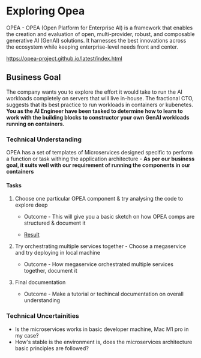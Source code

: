 # Exploring Opea

OPEA - OPEA (Open Platform for Enterprise AI) is a framework that enables the creation and evaluation of open, multi-provider, robust, and composable generative AI (GenAI) solutions. It harnesses the best innovations across the ecosystem while keeping enterprise-level needs front and center.

https://opea-project.github.io/latest/index.html

## Business Goal
The company wants you to explore the effort it would take to run the AI workloads completely on servers that will live in-house. The fractional CTO, suggests that its best practice to run workloads in containers or kubenetes. **You as the AI Engineer have been tasked to determine how to learn to work with the building blocks to constructor your own GenAI workloads running on containers.**

### Technical Understanding 

 OPEA has a set of templates of Microservices designed specific to perform a function or task withing the application architecture - **As per our business goal, it suits well with our requirement of running the components in our containers**

#### Tasks 

1.  Choose one particular OPEA component & try analysing the code to explore deep

    - Outcome - This will give you a basic sketch on how OPEA comps are structured & document it

    - [Result](task-1/readme.md)

2. Try orchestrating multiple services together - Choose a megaservice and try deploying in local machine

    - Outcome - How megaservice orchestrated multiple services together, document it

3. Final documentation

    - Outcome - Make a tutorial or  techincal documentation on overall understanding


### Technical Uncertainities 

- Is the microservices works in basic developer machine, Mac M1 pro in my case?
- How's stable is the environment is, does the microservices architecture basic principles are followed?


